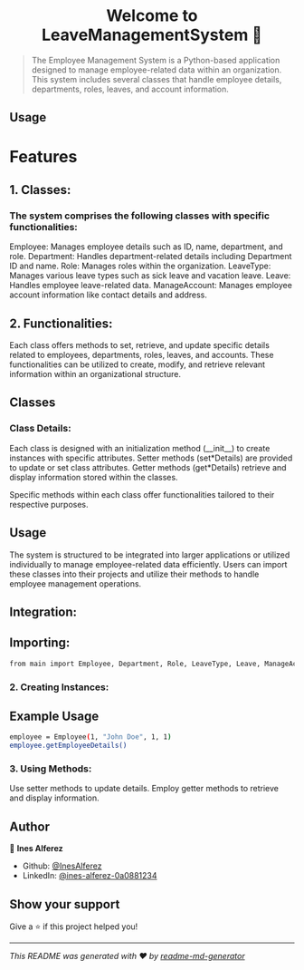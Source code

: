 <h1 align="center">Welcome to LeaveManagementSystem 👋</h1>
<p>
</p>

> The Employee Management System is a Python-based application designed to manage employee-related data within an organization. This system includes several classes that handle employee details, departments, roles, leaves, and account information. 

## Usage


<h1>Features</h1>
<h2>1. Classes:</h2>
<h3>The system comprises the following classes with specific functionalities:</h3>

Employee: Manages employee details such as ID, name, department, and role.
Department: Handles department-related details including Department ID and name.
Role: Manages roles within the organization.
LeaveType: Manages various leave types such as sick leave and vacation leave.
Leave: Handles employee leave-related data.
ManageAccount: Manages employee account information like contact details and address.

<h2>2. Functionalities:</h2>

Each class offers methods to set, retrieve, and update specific details related to employees, departments, roles, leaves, and accounts. These functionalities can be utilized to create, modify, and retrieve relevant information within an organizational structure.

<h2>Classes</h2>

<h3>Class Details:</h3>
Each class is designed with an initialization method (__init__) to create instances with specific attributes.
Setter methods (set*Details) are provided to update or set class attributes.
Getter methods (get*Details) retrieve and display information stored within the classes.

Specific methods within each class offer functionalities tailored to their respective purposes.
<h2>Usage</h2>

The system is structured to be integrated into larger applications or utilized individually to manage employee-related data efficiently. Users can import these classes into their projects and utilize their methods to handle employee management operations.

<h2>Integration:</h2>

## Importing:
```sh
from main import Employee, Department, Role, LeaveType, Leave, ManageAccount
```

<h3>2. Creating Instances:</h3> 

## Example Usage
```sh
employee = Employee(1, "John Doe", 1, 1)
employee.getEmployeeDetails()
```

<h3>3. Using Methods:</h3>
Use setter methods to update details.
Employ getter methods to retrieve and display information.

## Author

👤 **Ines Alferez**

* Github: [@InesAlferez](https://github.com/InesAlferez)
* LinkedIn: [@ines-alferez-0a0881234](https://linkedin.com/in/ines-alferez-0a0881234)

## Show your support

Give a ⭐️ if this project helped you!

***
_This README was generated with ❤️ by [readme-md-generator](https://github.com/kefranabg/readme-md-generator)_